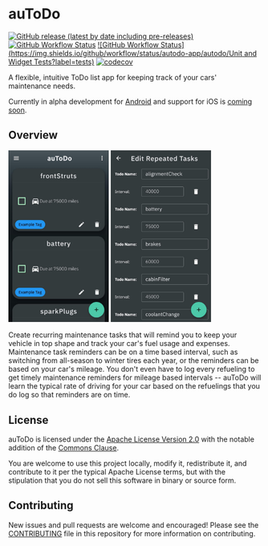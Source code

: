 # auToDo

[![GitHub release (latest by date including pre-releases)](https://img.shields.io/github/v/release/autodo-app/autodo?include_prereleases)]() [![GitHub Workflow Status](https://github.com/autodo-app/autodo/workflows/Build%20APK/badge.svg)]() [![GitHub Workflow Status](https://img.shields.io/github/workflow/status/autodo-app/autodo/Unit and Widget Tests?label=tests)]() [![codecov](https://codecov.io/gh/autodo-app/autodo/branch/develop/graph/badge.svg)](https://codecov.io/gh/autodo-app/autodo)

A flexible, intuitive ToDo list app for keeping track of your cars' maintenance needs.

Currently in alpha development for [Android](https://github.com/baylessj/autodo/projects/1) and support for iOS is [coming soon](https://github.com/baylessj/autodo/projects/3).

## Overview

<img src="storeListing/Screenshot_20191013-150118.jpg" width=200></img>    <img src="storeListing/Screenshot_20191013-150136.jpg" width=200></img>

Create recurring maintenance tasks that will remind you to keep your vehicle in top shape and track your car's fuel usage and expenses. Maintenance task reminders can be on a time based interval, such as switching from all-season to winter tires each year, or the reminders can be based on your car's mileage. You don't even have to log every refueling to get timely maintenance reminders for mileage based intervals -- auToDo will learn the typical rate of driving for your car based on the refuelings that you do log so that reminders are on time.

## License 

auToDo is licensed under the [Apache License Version 2.0](https://www.apache.org/licenses/LICENSE-2.0.txt) with the notable addition of the [Commons Clause](https://commonsclause.com/).

You are welcome to use this project locally, modify it, redistribute it, and contribute to it per the typical Apache License terms, but with the stipulation that you do not sell this software in binary or source form. 

## Contributing

New issues and pull requests are welcome and encouraged! Please see the [CONTRIBUTING](./CONTRIBUTING.md) file in this repository for more information on contributing.

